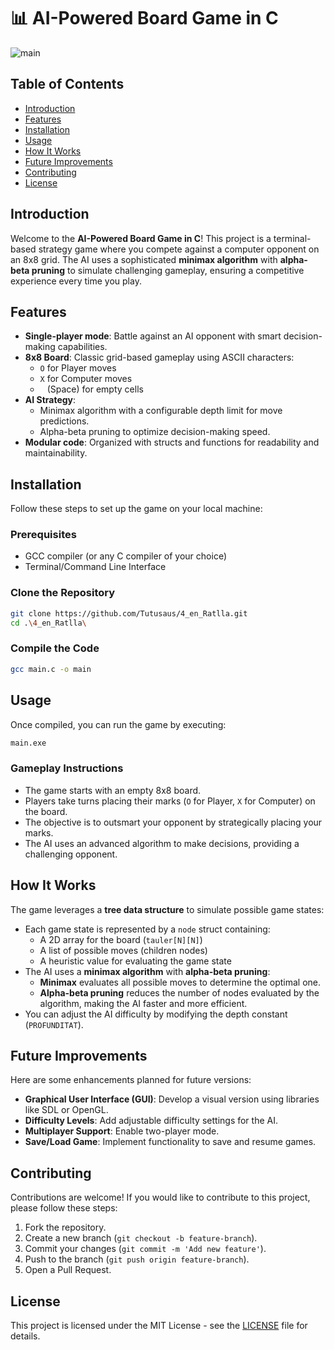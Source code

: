 
# 📊 AI-Powered Board Game in C

![main](https://github.com/user-attachments/assets/fca46432-0861-42bd-b591-cf135e3a7a5d) <!-- Replace with an actual screenshot if available -->

## Table of Contents
- [Introduction](#introduction)
- [Features](#features)
- [Installation](#installation)
- [Usage](#usage)
- [How It Works](#how-it-works)
- [Future Improvements](#future-improvements)
- [Contributing](#contributing)
- [License](#license)

## Introduction
Welcome to the **AI-Powered Board Game in C**! This project is a terminal-based strategy game where you compete against a computer opponent on an 8x8 grid. The AI uses a sophisticated **minimax algorithm** with **alpha-beta pruning** to simulate challenging gameplay, ensuring a competitive experience every time you play.

## Features
- **Single-player mode**: Battle against an AI opponent with smart decision-making capabilities.
- **8x8 Board**: Classic grid-based gameplay using ASCII characters:
  - `O` for Player moves
  - `X` for Computer moves
  - ` ` (Space) for empty cells
- **AI Strategy**:
  - Minimax algorithm with a configurable depth limit for move predictions.
  - Alpha-beta pruning to optimize decision-making speed.
- **Modular code**: Organized with structs and functions for readability and maintainability.

## Installation
Follow these steps to set up the game on your local machine:

### Prerequisites
- GCC compiler (or any C compiler of your choice)
- Terminal/Command Line Interface

### Clone the Repository
```bash
git clone https://github.com/Tutusaus/4_en_Ratlla.git
cd .\4_en_Ratlla\
```

### Compile the Code
```bash
gcc main.c -o main
```

## Usage
Once compiled, you can run the game by executing:

```bash
main.exe
```

### Gameplay Instructions
- The game starts with an empty 8x8 board.
- Players take turns placing their marks (`O` for Player, `X` for Computer) on the board.
- The objective is to outsmart your opponent by strategically placing your marks.
- The AI uses an advanced algorithm to make decisions, providing a challenging opponent.

## How It Works
The game leverages a **tree data structure** to simulate possible game states:
- Each game state is represented by a `node` struct containing:
  - A 2D array for the board (`tauler[N][N]`)
  - A list of possible moves (children nodes)
  - A heuristic value for evaluating the game state
- The AI uses a **minimax algorithm** with **alpha-beta pruning**:
  - **Minimax** evaluates all possible moves to determine the optimal one.
  - **Alpha-beta pruning** reduces the number of nodes evaluated by the algorithm, making the AI faster and more efficient.
- You can adjust the AI difficulty by modifying the depth constant (`PROFUNDITAT`).

## Future Improvements
Here are some enhancements planned for future versions:
- **Graphical User Interface (GUI)**: Develop a visual version using libraries like SDL or OpenGL.
- **Difficulty Levels**: Add adjustable difficulty settings for the AI.
- **Multiplayer Support**: Enable two-player mode.
- **Save/Load Game**: Implement functionality to save and resume games.

## Contributing
Contributions are welcome! If you would like to contribute to this project, please follow these steps:
1. Fork the repository.
2. Create a new branch (`git checkout -b feature-branch`).
3. Commit your changes (`git commit -m 'Add new feature'`).
4. Push to the branch (`git push origin feature-branch`).
5. Open a Pull Request.

## License
This project is licensed under the MIT License - see the [LICENSE](LICENSE) file for details.
